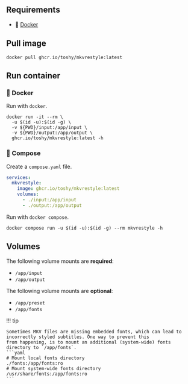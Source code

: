 ## Requirements

- 🐋 [Docker](https://docs.docker.com/get-docker/)

## Pull image

```shell
docker pull ghcr.io/toshy/mkvrestyle:latest
```

## Run container

### 🐋 Docker

Run with `docker`.

```shell
docker run -it --rm \
  -u $(id -u):$(id -g) \
  -v ${PWD}/input:/app/input \
  -v ${PWD}/output:/app/output \
  ghcr.io/toshy/mkvrestyle:latest -h
```

### 🐳 Compose

Create a `compose.yaml` file.

```yaml
services:
  mkvrestyle:
    image: ghcr.io/toshy/mkvrestyle:latest
    volumes:
      - ./input:/app/input
      - ./output:/app/output
```

Run with `docker compose`.

```shell
docker compose run -u $(id -u):$(id -g) --rm mkvrestyle -h
```

## Volumes

The following volume mounts are **required**: 

- `/app/input`
- `/app/output`

The following volume mounts are **optional**: 

- `/app/preset`
- `/app/fonts`

!!! tip

    Sometimes MKV files are missing embedded fonts, which can lead to incorrectly styled subtitles. One way to prevent this
    from happening, is to mount an additional (system-wide) fonts directory to `/app/fonts`.
    ```yaml
    # Mount local fonts directory
    ./fonts:/app/fonts:ro
    # Mount system-wide fonts directory
    /usr/share/fonts:/app/fonts:ro
    ```